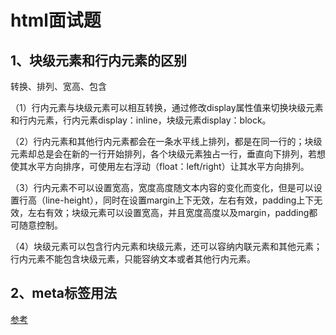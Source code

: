 # html面试题
## 1、块级元素和行内元素的区别
转换、排列、宽高、包含

（1）行内元素与块级元素可以相互转换，通过修改display属性值来切换块级元素和行内元素，行内元素display：inline，块级元素display：block。

（2）行内元素和其他行内元素都会在一条水平线上排列，都是在同一行的；块级元素却总是会在新的一行开始排列，各个块级元素独占一行，垂直向下排列，若想使其水平方向排序，可使用左右浮动（float：left/right）让其水平方向排列。

（3）行内元素不可以设置宽高，宽度高度随文本内容的变化而变化，但是可以设置行高（line-height），同时在设置margin上下无效，左右有效，padding上下无效，左右有效；块级元素可以设置宽高，并且宽度高度以及margin，padding都可随意控制。        

（4）块级元素可以包含行内元素和块级元素，还可以容纳内联元素和其他元素；行内元素不能包含块级元素，只能容纳文本或者其他行内元素。
## 2、meta标签用法
[参考](https://www.cnblogs.com/qiumohanyu/p/5431859.html)